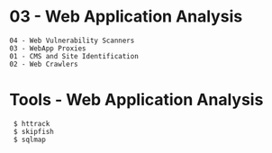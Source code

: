 # 03 - Web Application Analysis
	04 - Web Vulnerability Scanners
	03 - WebApp Proxies
	01 - CMS and Site Identification
	02 - Web Crawlers

# Tools - Web Application Analysis
	 $ httrack 
	 $ skipfish 
	 $ sqlmap 
  
